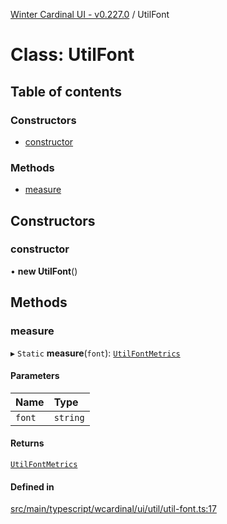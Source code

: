 [Winter Cardinal UI - v0.227.0](../index.md) / UtilFont

# Class: UtilFont

## Table of contents

### Constructors

- [constructor](UtilFont.md#constructor)

### Methods

- [measure](UtilFont.md#measure)

## Constructors

### constructor

• **new UtilFont**()

## Methods

### measure

▸ `Static` **measure**(`font`): [`UtilFontMetrics`](../interfaces/UtilFontMetrics.md)

#### Parameters

| Name | Type |
| :------ | :------ |
| `font` | `string` |

#### Returns

[`UtilFontMetrics`](../interfaces/UtilFontMetrics.md)

#### Defined in

[src/main/typescript/wcardinal/ui/util/util-font.ts:17](https://github.com/winter-cardinal/winter-cardinal-ui/blob/v0.227.0/src/main/typescript/wcardinal/ui/util/util-font.ts#L17)
